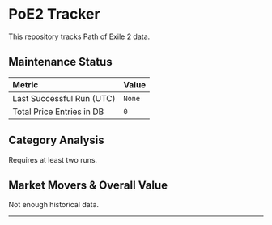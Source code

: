 # PoE2 Tracker

This repository tracks Path of Exile 2 data.

## Maintenance Status

<!-- START_MAINTENANCE -->
| Metric | Value |
|:---|:---|
| Last Successful Run (UTC) | `None` |
| Total Price Entries in DB | `0` |

<!-- END_MAINTENANCE -->

## Category Analysis

<!-- START_CATEGORY_ANALYSIS -->
Requires at least two runs.


<!-- END_CATEGORY_ANALYSIS -->

## Market Movers & Overall Value

<!-- START_ANALYSIS -->
Not enough historical data.


<!-- END_ANALYSIS -->


---

